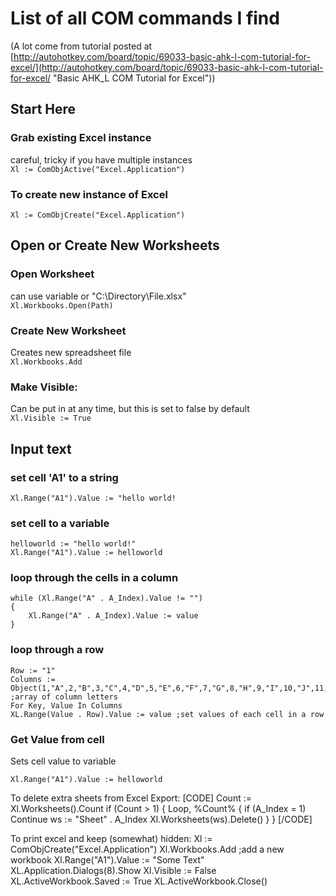 #  List of all COM commands I find  
(A lot come from tutorial posted at [http://autohotkey.com/board/topic/69033-basic-ahk-l-com-tutorial-for-excel/](http://autohotkey.com/board/topic/69033-basic-ahk-l-com-tutorial-for-excel/ "Basic AHK_L COM Tutorial for Excel"))
## Start Here ##
### Grab existing Excel instance
careful, tricky if you have multiple instances  
`Xl := ComObjActive("Excel.Application")`  
    

### To create new instance of Excel
`Xl := ComObjCreate("Excel.Application")`  
    
## Open or Create New Worksheets ##
### Open Worksheet ###
can use variable or "C:\Directory\File.xlsx"  
`Xl.Workbooks.Open(Path)`  

### Create New Worksheet ###
Creates new spreadsheet file  
`Xl.Workbooks.Add`

### Make Visible:
Can be put in at any time, but this is set to false by default  
`Xl.Visible := True`  

## Input text ##
### set cell 'A1' to a string  
    Xl.Range("A1").Value := "hello world!
    
### set cell to a variable  

    helloworld := "hello world!"
    Xl.Range("A1").Value := helloworld
    
### loop through the cells in a column

    while (Xl.Range("A" . A_Index).Value != "") 
    {  
    	Xl.Range("A" . A_Index).Value := value 
    }  

### loop through a row  
    Row := "1" 
    Columns := Object(1,"A",2,"B",3,"C",4,"D",5,"E",6,"F",7,"G",8,"H",9,"I",10,"J",11,"K",12,"L",13,"M",14,"N",15,"O",16,"P",17,"Q") ;array of column letters 
    For Key, Value In Columns 
    XL.Range(Value . Row).Value := value ;set values of each cell in a row
    
### Get Value from cell ###
Sets cell value to variable  
```
Xl.Range("A1").Value := helloworld
```



To delete extra sheets from Excel Export:
[CODE]
Count := Xl.Worksheets().Count
if (Count > 1)
{
    Loop, %Count%
    {
      if (A_Index = 1)
        Continue
      ws := "Sheet" . A_Index
      Xl.Worksheets(ws).Delete()
    }
}
[/CODE]

To print excel and keep (somewhat) hidden:
Xl := ComObjCreate("Excel.Application")
Xl.Workbooks.Add                            ;add a new workbook
Xl.Range("A1").Value := "Some Text"
XL.Application.Dialogs(8).Show
Xl.Visible := False
XL.ActiveWorkbook.Saved := True
XL.ActiveWorkbook.Close()
